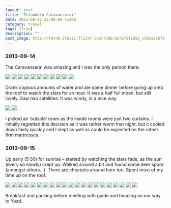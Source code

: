 ```yaml
---
layout: post
title: "Zeinoddin Caravanserai"
date: 2013-09-15 12:00:00 +1200
category: travel
tags: [Iran]
description: ""
post_image: http://farm8.static.flickr.com/7586/16797511691_cda3a2c6f8_o.jpg
---
```

### 2013-09-14

The Caravanserai was amazing and I was the only person there.

[![](http://farm8.static.flickr.com/7340/9991585004_4ce0e40569_c.jpg)](http://farm8.static.flickr.com/7340/9991585004_1b685151e0_o.jpg)
[![](http://farm4.static.flickr.com/3742/9991586574_330c969432_c.jpg)](http://farm4.static.flickr.com/3742/9991586574_472c7fa9ec_o.jpg)
[![](http://farm3.static.flickr.com/2813/9991635136_925539bdc8_c.jpg)](http://farm3.static.flickr.com/2813/9991635136_6c849dc34b_o.jpg)
[![](http://farm4.static.flickr.com/3716/9991713013_666251d8d7_c.jpg)](http://farm4.static.flickr.com/3716/9991713013_0e6408e028_o.jpg)
[![](http://farm8.static.flickr.com/7418/9991715883_8cca9297d7_c.jpg)](http://farm8.static.flickr.com/7418/9991715883_50a28759bc_o.jpg)
[![](http://farm8.static.flickr.com/7307/9991718093_5ec7fa4e11_c.jpg)](http://farm8.static.flickr.com/7307/9991718093_dd192d6dcb_o.jpg)
[![](http://farm6.static.flickr.com/5509/9991596715_4db6987a2f_c.jpg)](http://farm6.static.flickr.com/5509/9991596715_e32c929418_o.jpg)
[![](http://farm3.static.flickr.com/2856/9991643796_ffa3300e85_c.jpg)](http://farm3.static.flickr.com/2856/9991643796_06c63c8662_o.jpg)
[![](http://farm3.static.flickr.com/2892/9991645996_50f96727ec_c.jpg)](http://farm3.static.flickr.com/2892/9991645996_82dfe3f3e7_o.jpg)
[![](http://farm6.static.flickr.com/5493/9991696934_b8f324474f_c.jpg)](http://farm6.static.flickr.com/5493/9991696934_e98d85058f_o.jpg)
[![](http://farm8.static.flickr.com/7338/9991600214_a8af75485d_c.jpg)](http://farm8.static.flickr.com/7338/9991600214_ec40ba34e1_o.jpg)

Drank copious amounts of water and ate some dinner before going up onto
the roof to watch the stars for an hour. It was a half full moon, but
still lovely. Saw two satellites. It was windy, in a nice way.

[![](http://farm6.static.flickr.com/5492/9991700154_68b214fa72_c.jpg)](http://farm6.static.flickr.com/5492/9991700154_65be98e152_o.jpg)
[![](http://farm3.static.flickr.com/2820/9991762003_9317c67325_c.jpg)](http://farm3.static.flickr.com/2820/9991762003_c42a97b929_o.jpg)

I picked an ‘outside’ room as the inside rooms were just two curtains. I
initially regretted this decision as it was rather warm that night, but
it cooled down fairly quickly and I slept as well as could be expected
on the rather firm mattresses.

### 2013-09-15

Up early (5:30) for sunrise – started by watching the stars fade, as the
sun (every so slowly) crept up. Walked around a bit and found some deer
spoor (amongst others…). There are cheetahs around here too. Spent most
of my time up on the roof.

[![](http://farm4.static.flickr.com/3788/9991601164_e4d47e5a7e_c.jpg)](http://farm4.static.flickr.com/3788/9991601164_6852685542_o.jpg)
[![](http://farm4.static.flickr.com/3785/9991639655_de23f51c91_c.jpg)](http://farm4.static.flickr.com/3785/9991639655_2a0992630a_o.jpg)
[![](http://farm8.static.flickr.com/7418/9991604795_6936f5cf6d_c.jpg)](http://farm8.static.flickr.com/7418/9991604795_0f2bac3cee_o.jpg)
[![](http://farm6.static.flickr.com/5548/9991652056_d8407b5c76_c.jpg)](http://farm6.static.flickr.com/5548/9991652056_df9c738f58_o.jpg)
[![](http://farm6.static.flickr.com/5537/9991653206_065c819aac_c.jpg)](http://farm6.static.flickr.com/5537/9991653206_0394a323a9_o.jpg)
[![](http://farm4.static.flickr.com/3766/9991606534_96b8c91f0b_c.jpg)](http://farm4.static.flickr.com/3766/9991606534_ed4732ac3c_o.jpg)
[![](http://farm8.static.flickr.com/7452/9991733323_b3d7ce2413_c.jpg)](http://farm8.static.flickr.com/7452/9991733323_7ae679c070_o.jpg)
[![](http://farm3.static.flickr.com/2816/9991610334_9ecc5e15e2_c.jpg)](http://farm3.static.flickr.com/2816/9991610334_587739f090_o.jpg)
[![](http://farm4.static.flickr.com/3761/9991611384_aa33301d0d_c.jpg)](http://farm4.static.flickr.com/3761/9991611384_de979d804c_o.jpg)
[![](http://farm4.static.flickr.com/3792/9991614795_eef9eded98_c.jpg)](http://farm4.static.flickr.com/3792/9991614795_92c38a796c_o.jpg)
[![](http://farm4.static.flickr.com/3705/9991614844_b72b99d7a0_c.jpg)](http://farm4.static.flickr.com/3705/9991614844_c09dfb1395_o.jpg)
[![](http://farm6.static.flickr.com/5341/9991663996_4b0ac7d2b5_c.jpg)](http://farm6.static.flickr.com/5341/9991663996_df262c8392_o.jpg)
[![](http://farm8.static.flickr.com/7358/9991618904_90d1fb3452_c.jpg)](http://farm8.static.flickr.com/7358/9991618904_41fa0cc021_o.jpg)
[![](http://farm4.static.flickr.com/3696/9991668066_228566337b_c.jpg)](http://farm4.static.flickr.com/3696/9991668066_21bc016530_o.jpg)
[![](http://farm8.static.flickr.com/7426/9991746483_77822b93a2_c.jpg)](http://farm8.static.flickr.com/7426/9991746483_25d080c696_o.jpg)
[![](http://farm3.static.flickr.com/2856/9991747613_efff25d25f_c.jpg)](http://farm3.static.flickr.com/2856/9991747613_43d2a2d023_o.jpg)
[![](http://farm6.static.flickr.com/5470/9991671456_f9c17d8163_c.jpg)](http://farm6.static.flickr.com/5470/9991671456_0d63645b7e_o.jpg)
[![](http://farm3.static.flickr.com/2845/9991690005_fbb45f0c4f_c.jpg)](http://farm3.static.flickr.com/2845/9991690005_fd4227204f_o.jpg)
[![](http://farm6.static.flickr.com/5456/9991691595_b6482067ce_c.jpg)](http://farm6.static.flickr.com/5456/9991691595_432cb46a69_o.jpg)
[![](http://farm3.static.flickr.com/2875/9991817653_8bf66011ce_c.jpg)](http://farm3.static.flickr.com/2875/9991817653_d6b45e96a8_o.jpg)
[![](http://farm6.static.flickr.com/5544/9991743346_a50fbdab8c_c.jpg)](http://farm6.static.flickr.com/5544/9991743346_137c0cae0e_o.jpg)

Breakfast and packing before meeting with guide and heading on our way
to Yazd.
